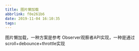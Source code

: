 ```yaml
---
title: 图片懒加载
abbrlink: f0e261b6
date: 2019-11-04 16:10:35
tags:
---
```



图片懒加载，一种方案是参考 Observer观察者API实现，一种是通过scroll+debounce+throttle实现
